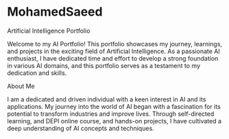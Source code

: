 # MohamedSaeed
Artificial Intelligence Portfolio

Welcome to my AI Portfolio! This portfolio showcases my journey, learnings, and projects in the exciting field of Artificial Intelligence. As a passionate AI enthusiast, I have dedicated time and effort to develop a strong foundation in various AI domains, and this portfolio serves as a testament to my dedication and skills.

About Me

I am a dedicated and driven individual with a keen interest in AI and its applications. My journey into the world of AI began with a fascination for its potential to transform industries and improve lives. Through self-directed learning, and DEPI online course, and hands-on projects, I have cultivated a deep understanding of AI concepts and techniques.
